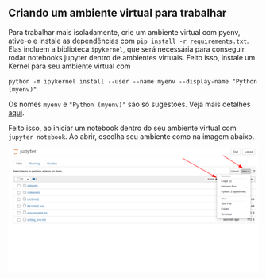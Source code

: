 ## Criando um ambiente virtual para trabalhar

Para trabalhar mais isoladamente, crie um ambiente virtual com pyenv, ative-o e instale as dependências com `pip install -r requirements.txt`. Elas incluem a biblioteca `ipykernel`, que será necessária para conseguir rodar notebooks jupyter dentro de ambientes virtuais. Feito isso, instale um Kernel para seu ambiente virtual com
```
python -m ipykernel install --user --name myenv --display-name "Python (myenv)"
```
Os nomes `myenv` e `"Python (myenv)"` são só sugestões. Veja mais detalhes [aqui](https://ipython.readthedocs.io/en/stable/install/kernel_install.html).

Feito isso, ao iniciar um notebook dentro do seu ambiente virtual com `jupyter notebook`. Ao abrir, escolha seu ambiente como na imagem abaixo. 

![fig1](fig1.png)